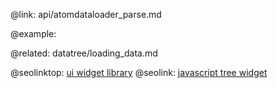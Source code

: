@link: api/atomdataloader_parse.md

@example:
	
@related:
	datatree/loading_data.md




@seolinktop: [ui widget library](https://webix.com)
@seolink: [javascript tree widget](https://webix.com/widget/tree/)